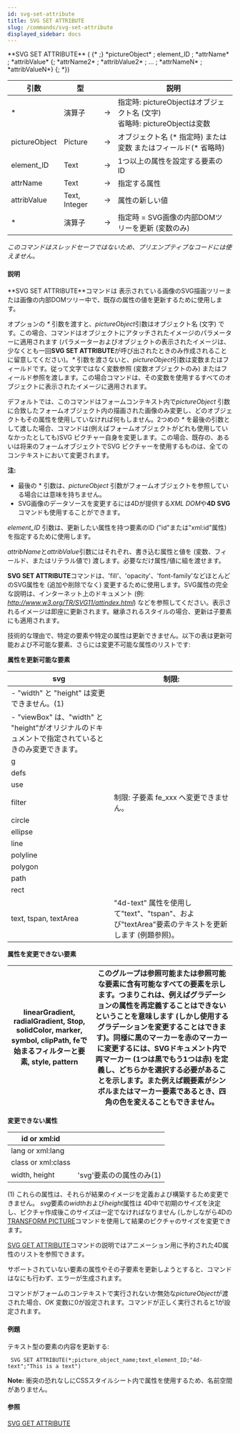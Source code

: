 ```yaml
---
id: svg-set-attribute
title: SVG SET ATTRIBUTE
slug: /commands/svg-set-attribute
displayed_sidebar: docs
---
```


<!--REF #_command_.SVG SET ATTRIBUTE.Syntax-->**SVG SET ATTRIBUTE** ( {* ;} *pictureObject* ; element_ID ; *attrName* ; *attribValue* {; *attrName2* ; *attribValue2* ; ... ; *attrNameN* ; *attribValueN*} {; *})<!-- END REF-->
<!--REF #_command_.SVG SET ATTRIBUTE.Params-->
| 引数 | 型 |  | 説明 |
| --- | --- | --- | --- |
| * | 演算子 | &#8594;  | 指定時: pictureObjectはオブジェクト名 (文字) <br/>省略時: pictureObjectは変数 |
| pictureObject | Picture | &#8594;  | オブジェクト名 (* 指定時) または <br/>変数 またはフィールド(* 省略時) |
| element_ID | Text | &#8594;  | 1つ以上の属性を設定する要素のID |
| attrName | Text | &#8594;  | 指定する属性 |
| attribValue | Text, Integer | &#8594;  | 属性の新しい値 |
| * | 演算子 | &#8594;  | 指定時 = SVG画像の内部DOMツリーを更新 (変数のみ) |

<!-- END REF-->

*このコマンドはスレッドセーフではないため、プリエンプティブなコードには使えません。*


#### 説明 

<!--REF #_command_.SVG SET ATTRIBUTE.Summary-->**SVG SET ATTRIBUTE**コマンドは 表示されている画像のSVG描画ツリーまたは画像の内部DOMツリー中で、既存の属性の値を更新するために使用します。<!-- END REF-->

オプションの *\** 引数を渡すと、*pictureObject*引数はオブジェクト名 (文字) です。この場合、コマンドはオブジェクトにアタッチされたイメージのパラメーターに適用されます (パラメーターおよびオブジェクトの表示されたイメージは、少なくとも一回**SVG SET ATTRIBUTE**が呼び出されたときのみ作成されることに留意してください)。*\** 引数を渡さないと、*pictureObject*引数は変数またはフィールドです。従って文字ではなく変数参照 (変数オブジェクトのみ) またはフィールド参照を渡します。この場合コマンドは、その変数を使用するすべてのオブジェクトに表示されたイメージに適用されます。

デフォルトでは、このコマンドはフォームコンテキスト内で*pictureObject* 引数に合致したフォームオブジェクト内の描画された画像のみ変更し、どのオブジェクトもその属性を使用していなければ何もしません。2つめの *\** を最後の引数として渡した場合、コマンドは(例えばフォームオブジェクトがどれも使用していなかったとしても)SVG ピクチャー自身を変更します。この場合、既存の、あるいは将来のフォームオブジェクトでSVG ピクチャーを使用するものは、全てのコンテキストにおいて変更されます。

**注:** 

* 最後の \* 引数は、*pictureObject* 引数がフォームオブジェクトを参照している場合には意味を持ちません。
* SVG画像のデータソースを変更するには4Dが提供する*XML DOM*や**4D SVG**コマンドも使用することができます。

*element\_ID* 引数は、更新したい属性を持つ要素のID ("id"または"xml:id"属性) を指定するために使用します。

*attribName*と*attribValue*引数にはそれぞれ、書き込む属性と値を (変数、フィールド、またはリテラル値で) 渡します。必要なだけ属性/値に組を渡せます。

**SVG SET ATTRIBUTE**コマンドは、'fill'、'opacity'、'font-family'などほとんどのSVG属性を (追加や削除でなく) 変更するために使用します。SVG属性の完全な説明は、インターネット上のドキュメント (例: *http://www.w3.org/TR/SVG11/attindex.html*) などを参照してください。表示されるイメージは即座に更新されます。継承されるスタイルの場合、更新は子要素にも適用されます。

技術的な理由で、特定の要素や特定の属性は更新できません。以下の表は更新可能および不可能な要素、さらには変更不可能な属性のリストです:

**属性を更新可能な要素**   

| svg                                                               | 制限:                                                                |
| ----------------------------------------------------------------- | ------------------------------------------------------------------ |
| \- "width" と "height" は変更できません。(1)                                |                                                                    |
| \- "viewBox" は、"width" と "height"がオリジナルのドキュメントで指定されているときのみ変更できます。 |                                                                    |
| g                                                                 |                                                                    |
| defs                                                              |                                                                    |
| use                                                               |                                                                    |
| filter                                                            | 制限: 子要素 fe\_xxx へ変更できません。                                          |
| circle                                                            |                                                                    |
| ellipse                                                           |                                                                    |
| line                                                              |                                                                    |
| polyline                                                          |                                                                    |
| polygon                                                           |                                                                    |
| path                                                              |                                                                    |
| rect                                                              |                                                                    |
| text, tspan, textArea                                             | "4d-text" 属性を使用して"text"、"tspan"、および"textArea"要素のテキストを更新します (例題参照)。 |

**属性を変更できない要素**   

| linearGradient, radialGradient, Stop, solidColor, marker, symbol, clipPath, feで始まるフィルターと要素, style, pattern | このグループは参照可能または参照可能な要素に含有可能なすべての要素を示します。つまりこれは、例えばグラデーションの属性を再定義することはできないということを意味します (しかし使用するグラデーションを変更することはできます)。同様に黒のマーカーを赤のマーカーに変更するには、SVGドキュメント内で両マーカー (1つは黒でもう1つは赤) を定義し、どちらかを選択する必要があることを示します。また例えば親要素がシンボルまたはマーカー要素であるとき、四角の色を変えることもできません。 |
| ---------------------------------------------------------------------------------------------------------- | ------------------------------------------------------------------------------------------------------------------------------------------------------------------------------------------------------------------------------------------------ |

**変更できない属性**  

| id or xml:id       |                  |
| ------------------ | ---------------- |
| lang or xml:lang   |                  |
| class or xml:class |                  |
| width, height      | 'svg'要素のの属性のみ(1) |

(1) これらの属性は、それらが結果のイメージを定義および構築するため変更できません。 *svg*要素の*width*および*height*属性は 4D中で初期のサイズを決定し、ピクチャ作成後このサイズは一定でなければなりません (しかしながら4Dの[TRANSFORM PICTURE](transform-picture.md)コマンドを使用して結果のピクチャのサイズを変更できます。

[SVG GET ATTRIBUTE](svg-get-attribute.md)コマンドの説明ではアニメーション用に予約された4D属性のリストを参照できます。

サポートされていない要素の属性やその子要素を更新しようとすると、コマンドはなにも行わず、エラーが生成されます。

コマンドがフォームのコンテキストで実行されないか無効な*pictureObject*が渡された場合、*OK* 変数に0が設定されます。コマンドが正しく実行されると1が設定されます。

#### 例題 

テキスト型の要素の内容を更新する:

```4d
 SVG SET ATTRIBUTE(*;picture_object_name;text_element_ID;"4d-text";"This is a text")
```

**Note:** 衝突の恐れなしにCSSスタイルシート内で属性を使用するため、名前空間がありません。 

#### 参照 

[SVG GET ATTRIBUTE](svg-get-attribute.md)  